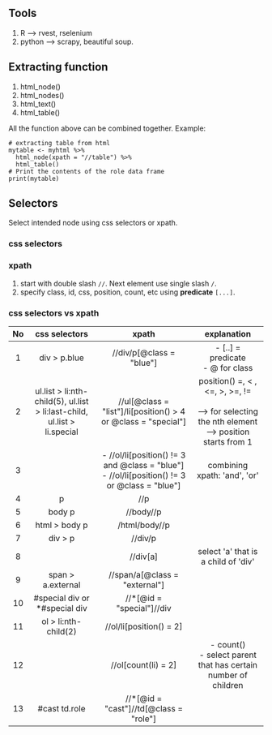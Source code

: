 ## Tools

1. R --> rvest, rselenium
2. python --> scrapy, beautiful soup. 

## Extracting function
1. html_node()
2. html_nodes()
3. html_text()
4. html_table()

All the function above can be combined together. Example: 
```
# extracting table from html
mytable <- myhtml %>% 
  html_node(xpath = "//table") %>% 
  html_table()
# Print the contents of the role data frame
print(mytable)
```

## Selectors

Select intended node using css selectors or xpath. 

### css selectors

### xpath

1. start with double slash `//`. Next element use single slash `/`. 
2. specify class, id, css, position, count, etc using **predicate** `[...]`. 

### css selectors vs xpath

| No 	|                               css selectors                              	|                                              xpath                                              	|                                               explanation                                              	|
|:--:	|:------------------------------------------------------------------------:	|:-----------------------------------------------------------------------------------------------:	|:------------------------------------------------------------------------------------------------------:	|
|  1 	| div > p.blue                                                             	| //div/p[@class = "blue"]                                                                        	| - [..] = predicate<br>- @ for class                                                                    	|
|  2 	| ul.list > li:nth-child(5), ul.list > li:last-child, ul.list > li.special 	| //ul[@class = "list"]/li[position() > 4 or @class = "special"]                                  	| position() =, < , <=, >, >=, !=<br><br>--> for selecting the nth element<br>--> position starts from 1 	|
|  3 	|                                                                          	| - //ol/li[position() != 3 and @class = "blue"]<br>- //ol/li[position() != 3 or @class = "blue"] 	| combining xpath: 'and', 'or'                                                                           	|
|  4 	|  p                                                                       	| //p                                                                                             	|                                                                                                        	|
|  5 	| body p                                                                   	| //body//p                                                                                       	|                                                                                                        	|
|  6 	| html > body p                                                            	| /html/body//p                                                                                   	|                                                                                                        	|
|  7 	| div > p                                                                  	| //div/p                                                                                         	|                                                                                                        	|
|  8 	|                                                                          	| //div[a]                                                                                        	| select 'a' that is a child of 'div'                                                                    	|
|  9 	| span > a.external                                                        	| //span/a[@class = "external"]                                                                   	|                                                                                                        	|
| 10 	| #special div   or <br>*#special div                                      	| //*[@id = "special"]//div                                                                       	|                                                                                                        	|
| 11 	| ol > li:nth-child(2)                                                     	| //ol/li[position() = 2]                                                                         	|                                                                                                        	|
| 12 	|                                                                          	| //ol[count(li) = 2]                                                                             	| - count()<br>- select parent that has certain number of children                                       	|
| 13 	| #cast td.role                                                            	| //*[@id = "cast"]//td[@class = "role"]                                                          	|                                                                                                        	|
